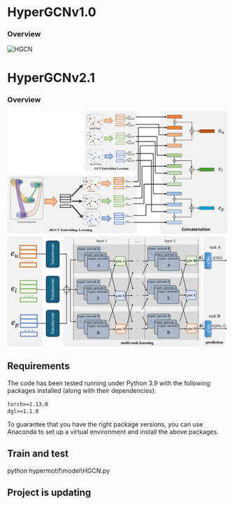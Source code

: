 # HyperGCNv1.0

### Overview
![HGCN](HGCN.png)

# HyperGCNv2.1

### Overview
![HGCN2](v2.1.1.png)
![HGCN3](v2.1.2.png)

## Requirements
The code has been tested running under Python 3.9 with the following packages installed (along with their dependencies):

```
torch>=1.13.0
dgl>=1.1.0
```
To guarantee that you have the right package versions, you can use Anaconda to set up a virtual environment and install the above packages.

## Train and test
python hypermotif\model\HGCN.py


## Project is updating
